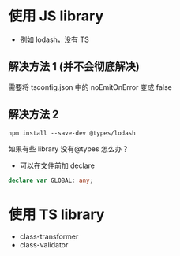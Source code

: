 # 使用 JS library

- 例如 lodash，没有 TS

## 解决方法 1 (并不会彻底解决)

需要将 tsconfig.json 中的 noEmitOnError 变成 false

## 解决方法 2

```
npm install --save-dev @types/lodash
```

如果有些 library 没有@types 怎么办？

- 可以在文件前加 declare

```typescript
declare var GLOBAL: any;
```

# 使用 TS library

- class-transformer
- class-validator

